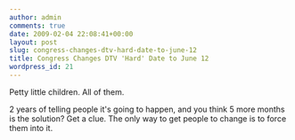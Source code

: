 ```yaml
---
author: admin
comments: true
date: 2009-02-04 22:08:41+00:00
layout: post
slug: congress-changes-dtv-hard-date-to-june-12
title: Congress Changes DTV 'Hard' Date to June 12
wordpress_id: 21
---
```


Petty little children. All of them.

2 years of telling people it's going to happen, and you think 5 more months is the solution? Get a clue. The only way to get people to change is to force them into it.
